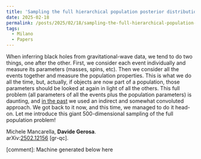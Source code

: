 ```yaml
---
title: 'Sampling the full hierarchical population posterior distribution ingravitational-wave astronomy'
date: 2025-02-18
permalink: /posts/2025/02/18/sampling-the-full-hierarchical-population-posterior-distribution-ingravitational-wave-astronomy
tags:
  - Milano
  - Papers
---
```


When inferring black holes from gravitational-wave data, we tend to do two things, one after the other. First, we consider each event individually and measure its parameters (masses, spins, etc). Then we consider all the events together and measure the population properties. This is what we do all the time, but, actually, if objects are now part of a population, those parameters should be looked at again in light of all the others. This full problem (all parameters of all the events plus the population parameters) is daunting, and [in the past](<../../../../../index.html?p=4498>) we used an indirect and somewhat convoluted approach. We got back to it now, and this time, we managed to do it head-on. Let me introduce this giant 500-dimensional sampling of the full population problem! 

Michele Mancarella, **Davide Gerosa**.  
arXiv:[](<https://arxiv.org/abs/2204.00026>)[](<https://arxiv.org/abs/2204.03423>)[2502.12156](<https://arxiv.org/abs/2502.12156>) [gr-qc].

[comment]: Machine generated below here

